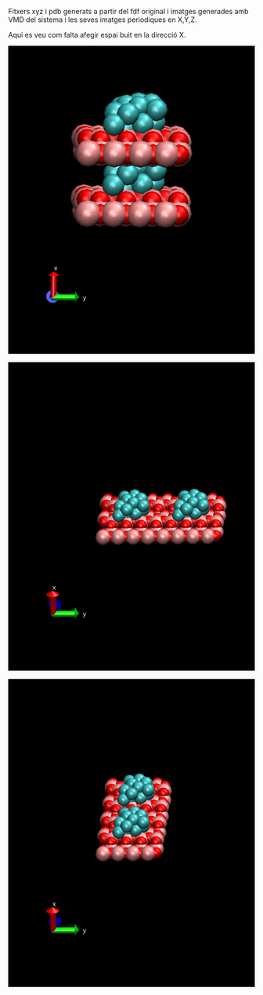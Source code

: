 Fitxers xyz i pdb generats a partir del fdf original i imatges generades amb VMD del sistema i les seves imatges periodiques en X,Y,Z.

Aqui es veu com falta afegir espai buit en la direcció X.


![alternativetext](image_periodic_X.png)


![alternativetext](image_periodic_Y.png)


![alternativetext](image_periodic_Z.png)
